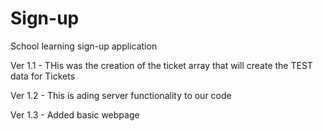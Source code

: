 # Sign-up
School learning sign-up application

Ver 1.1 -
  THis was the creation of the ticket array that will create the TEST data for Tickets

Ver 1.2 -
   This is ading server functionality to our code

Ver 1.3 -
  Added basic webpage
